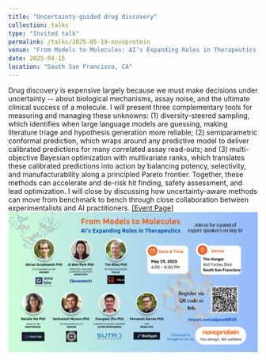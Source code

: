 ```yaml
---
title: "Uncertainty-guided drug discovery"
collection: talks
type: "Invited talk"
permalink: /talks/2025-05-19-novoprotein
venue: "From Models to Molecules: AI’s Expanding Roles in Therapeutics, hosted by Novoprotein"
date: 2025-04-15
location: "South San Francisco, CA"
---
```


Drug discovery is expensive largely because we must make decisions under uncertainty -- about biological mechanisms, assay noise, and the ultimate clinical success of a molecule. I will present three complementary tools for measuring and managing these unknowns: (1) diversity-steered sampling, which identifies when large language models are guessing, making literature triage and hypothesis generation more reliable; (2) semiparametric conformal prediction, which wraps around any predictive model to deliver calibrated predictions for many correlated assay read-outs; and (3) multi-objective Bayesian optimization with multivariate ranks, which translates these calibrated predictions into action by balancing potency, selectivity, and manufacturability along a principled Pareto frontier. Together, these methods can accelerate and de-risk hit finding, safety assessment, and lead optimization. I will close by discussing how uncertainty-aware methods can move from benchmark to bench through close collaboration between experimentalists and AI practitioners. [[Event Page]](https://www.linkedin.com/events/frommodelstomolecules-ai-sexpan7326742491452293120/)
![Event Poster](/files/novoprotein_poster.png)